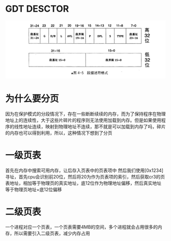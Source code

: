 # GDT DESCTOR
![Alt text](image/image.png)

# 为什么要分页

因为在保护模式的分段情况下，存在一些断断续续的内存，而为了保持程序在物理地址上的连续性，大于这些片碎片的程序则无法使用加载到内存。但是如果使用程序的线性地址连续，映射到物理地址不连续，那不就是可以加载到内存了吗，碎片的内存也可以得到利用，所以，这种情况下想到了分页


# 一级页表
首先在内存中搜索可用内存，让后存入页表中的页表项中
然后我们使用[0x1234]寻址，首先cpu会识别前20位，然后将20为作为页表项的索引，然后获取cr3的页表地址，相加等于物理页的真实地址，底12位作为物理地址偏移，然后真实地址等于物理页地址+底12位偏移

# 二级页表
一个进程对应一个页表，一个页表需要4MB的空间，多个进程就会占用很多的内存，所以需要引入二级页表，减少内存占用